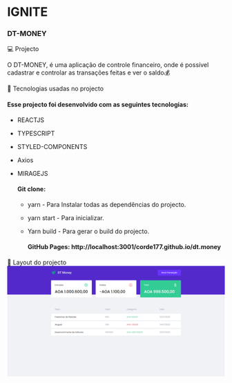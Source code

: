 # IGNITE 
 ### DT-MONEY

 💻 Projecto

O DT-MONEY, é uma aplicação de controle financeiro, onde é possível cadastrar e controlar as transações feitas e ver o saldo💰

 🚀  Tecnologias usadas no projecto
   #### Esse projecto foi desenvolvido com as seguintes tecnologias:

* REACTJS
* TYPESCRIPT 
* STYLED-COMPONENTS
* Axios
* MIRAGEJS
  
  #### Git clone:
   * yarn - Para Instalar todas as dependências do projecto.
   * yarn start - Para inicializar.
   * Yarn build - Para gerar o build do projecto.

     #### GitHub Pages: http://localhost:3001/corde177.github.io/dt.money

🔖 Layout do projecto 
![Alt text](dt-money.png)
